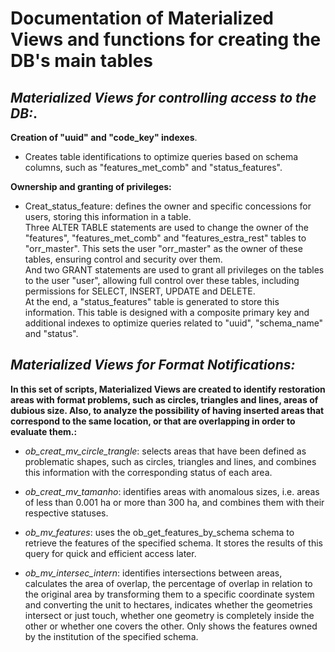 
# **Documentation of Materialized Views and functions for creating the DB's main tables**

## *Materialized Views for controlling access to the DB:*.   
    
**Creation of "uuid" and "code_key" indexes**.
 - Creates table identifications to optimize queries based on schema columns, such as "features_met_comb" and "status_features".

**Ownership and granting of privileges:**
- Creat_status_feature: defines the owner and specific concessions for users, storing this information in a table.   
Three ALTER TABLE statements are used to change the owner of the "features", "features_met_comb" and "features_estra_rest" tables to "orr_master". This sets the user "orr_master" as the owner of these tables, ensuring control and security over them.    
And two GRANT statements are used to grant all privileges on the tables to the user "user", allowing full control over these tables, including permissions for SELECT, INSERT, UPDATE and DELETE.   
At the end, a "status_features" table is generated to store this information. This table is designed with a composite primary key and additional indexes to optimize queries related to "uuid", "schema_name" and "status".     
        
## *Materialized Views for Format Notifications:*
**In this set of scripts, Materialized Views are created to identify restoration areas with format problems, such as circles, triangles and lines, areas of dubious size. Also, to analyze the possibility of having inserted areas that correspond to the same location, or that are overlapping in order to evaluate them.:**
 - *ob_creat_mv_circle_trangle*: selects areas that have been defined as problematic shapes, such as circles, triangles and lines, and combines this information with the corresponding status of each area.
 
 - *ob_creat_mv_tamanho*: identifies areas with anomalous sizes, i.e. areas of less than 0.001 ha or more than 300 ha, and combines them with their respective statuses.
 
 - *ob_mv_features*: uses the ob_get_features_by_schema schema to retrieve the features of the specified schema. It stores the results of this query for quick and efficient access later.
 
 - *ob_mv_intersec_intern*: identifies intersections between areas, calculates the area of overlap, the percentage of overlap in relation to the original area by transforming them to a specific coordinate system and converting the unit to hectares, indicates whether the geometries intersect or just touch, whether one geometry is completely inside the other or whether one covers the other. Only shows the features owned by the institution of the specified schema.   